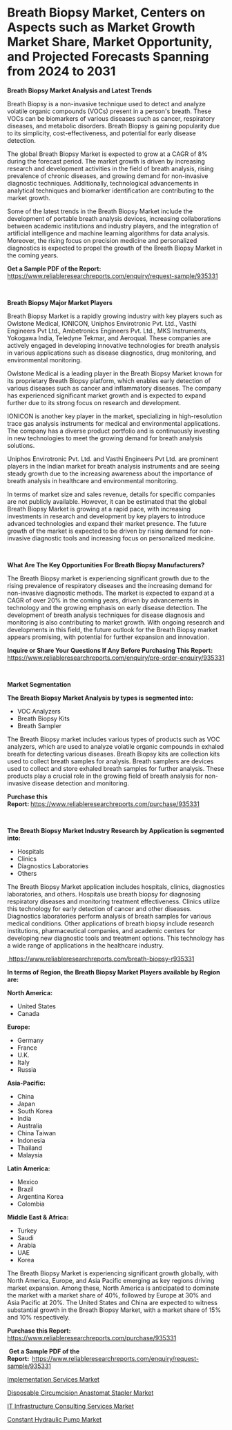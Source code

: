 <p><h1>Breath Biopsy Market, Centers on Aspects such as Market Growth Market Share, Market Opportunity, and Projected Forecasts Spanning from 2024 to 2031</h1></p><p><strong>Breath Biopsy Market Analysis and Latest Trends</strong></p>
<p><p>Breath Biopsy is a non-invasive technique used to detect and analyze volatile organic compounds (VOCs) present in a person's breath. These VOCs can be biomarkers of various diseases such as cancer, respiratory diseases, and metabolic disorders. Breath Biopsy is gaining popularity due to its simplicity, cost-effectiveness, and potential for early disease detection.</p><p>The global Breath Biopsy Market is expected to grow at a CAGR of 8% during the forecast period. The market growth is driven by increasing research and development activities in the field of breath analysis, rising prevalence of chronic diseases, and growing demand for non-invasive diagnostic techniques. Additionally, technological advancements in analytical techniques and biomarker identification are contributing to the market growth.</p><p>Some of the latest trends in the Breath Biopsy Market include the development of portable breath analysis devices, increasing collaborations between academic institutions and industry players, and the integration of artificial intelligence and machine learning algorithms for data analysis. Moreover, the rising focus on precision medicine and personalized diagnostics is expected to propel the growth of the Breath Biopsy Market in the coming years.</p></p>
<p><strong>Get a Sample PDF of the Report:&nbsp;</strong> <a href="https://www.reliableresearchreports.com/enquiry/request-sample/935331">https://www.reliableresearchreports.com/enquiry/request-sample/935331</a></p>
<p>&nbsp;</p>
<p><strong>Breath Biopsy Major Market Players</strong></p>
<p><p>Breath Biopsy Market is a rapidly growing industry with key players such as Owlstone Medical, IONICON, Uniphos Envirotronic Pvt. Ltd., Vasthi Engineers Pvt Ltd., Ambetronics Engineers Pvt. Ltd., MKS Instruments, Yokogawa India, Teledyne Tekmar, and Aeroqual. These companies are actively engaged in developing innovative technologies for breath analysis in various applications such as disease diagnostics, drug monitoring, and environmental monitoring.</p><p>Owlstone Medical is a leading player in the Breath Biopsy Market known for its proprietary Breath Biopsy platform, which enables early detection of various diseases such as cancer and inflammatory diseases. The company has experienced significant market growth and is expected to expand further due to its strong focus on research and development.</p><p>IONICON is another key player in the market, specializing in high-resolution trace gas analysis instruments for medical and environmental applications. The company has a diverse product portfolio and is continuously investing in new technologies to meet the growing demand for breath analysis solutions.</p><p>Uniphos Envirotronic Pvt. Ltd. and Vasthi Engineers Pvt Ltd. are prominent players in the Indian market for breath analysis instruments and are seeing steady growth due to the increasing awareness about the importance of breath analysis in healthcare and environmental monitoring.</p><p>In terms of market size and sales revenue, details for specific companies are not publicly available. However, it can be estimated that the global Breath Biopsy Market is growing at a rapid pace, with increasing investments in research and development by key players to introduce advanced technologies and expand their market presence. The future growth of the market is expected to be driven by rising demand for non-invasive diagnostic tools and increasing focus on personalized medicine.</p></p>
<p>&nbsp;</p>
<p><strong>What Are The Key Opportunities For Breath Biopsy Manufacturers?</strong></p>
<p><p>The Breath Biopsy market is experiencing significant growth due to the rising prevalence of respiratory diseases and the increasing demand for non-invasive diagnostic methods. The market is expected to expand at a CAGR of over 20% in the coming years, driven by advancements in technology and the growing emphasis on early disease detection. The development of breath analysis techniques for disease diagnosis and monitoring is also contributing to market growth. With ongoing research and developments in this field, the future outlook for the Breath Biopsy market appears promising, with potential for further expansion and innovation.</p></p>
<p><strong>Inquire or Share Your Questions If Any Before Purchasing This Report:</strong> <a href="https://www.reliableresearchreports.com/enquiry/pre-order-enquiry/935331">https://www.reliableresearchreports.com/enquiry/pre-order-enquiry/935331</a></p>
<p>&nbsp;</p>
<p><strong>Market Segmentation</strong></p>
<p><strong>The Breath Biopsy Market Analysis by types is segmented into:</strong></p>
<p><ul><li>VOC Analyzers</li><li>Breath Biopsy Kits</li><li>Breath Sampler</li></ul></p>
<p><p>The Breath Biopsy market includes various types of products such as VOC analyzers, which are used to analyze volatile organic compounds in exhaled breath for detecting various diseases. Breath Biopsy kits are collection kits used to collect breath samples for analysis. Breath samplers are devices used to collect and store exhaled breath samples for further analysis. These products play a crucial role in the growing field of breath analysis for non-invasive disease detection and monitoring.</p></p>
<p><strong>Purchase this Report:&nbsp;</strong><a href="https://www.reliableresearchreports.com/purchase/935331">https://www.reliableresearchreports.com/purchase/935331</a></p>
<p>&nbsp;</p>
<p><strong>The Breath Biopsy Market Industry Research by Application is segmented into:</strong></p>
<p><ul><li>Hospitals</li><li>Clinics</li><li>Diagnostics Laboratories</li><li>Others</li></ul></p>
<p><p>The Breath Biopsy Market application includes hospitals, clinics, diagnostics laboratories, and others. Hospitals use breath biopsy for diagnosing respiratory diseases and monitoring treatment effectiveness. Clinics utilize this technology for early detection of cancer and other diseases. Diagnostics laboratories perform analysis of breath samples for various medical conditions. Other applications of breath biopsy include research institutions, pharmaceutical companies, and academic centers for developing new diagnostic tools and treatment options. This technology has a wide range of applications in the healthcare industry.</p></p>
<p><a href="https://www.reliableresearchreports.com/breath-biopsy-r935331">&nbsp;https://www.reliableresearchreports.com/breath-biopsy-r935331</a></p>
<p><strong>In terms of Region, the Breath Biopsy Market Players available by Region are:</strong></p>
<p>
    <p> <strong> North America: </strong>
        <ul>
            <li>United States</li>
            <li>Canada</li>
        </ul>
        </p> 
    <p> <strong> Europe: </strong>
        <ul>
            <li>Germany</li>
            <li>France</li>
            <li>U.K.</li>
            <li>Italy</li>
            <li>Russia</li>
        </ul>
        </p> 
    <p> <strong> Asia-Pacific: </strong>
        <ul>
            <li>China</li>
            <li>Japan</li>
            <li>South Korea</li>
            <li>India</li>
            <li>Australia</li>
            <li>China Taiwan</li>
            <li>Indonesia</li>
            <li>Thailand</li>
            <li>Malaysia</li>
        </ul>
        </p> 
    <p> <strong> Latin America: </strong>
        <ul>
            <li>Mexico</li>
            <li>Brazil</li>
            <li>Argentina Korea</li>
            <li>Colombia</li>
        </ul>
        </p> 
    <p> <strong> Middle East & Africa: </strong>
        <ul>
            <li>Turkey</li>
            <li>Saudi</li>
            <li>Arabia</li>
            <li>UAE</li>
            <li>Korea</li>
        </ul>
    </p>
    </p>
<p><p>The Breath Biopsy Market is experiencing significant growth globally, with North America, Europe, and Asia Pacific emerging as key regions driving market expansion. Among these, North America is anticipated to dominate the market with a market share of 40%, followed by Europe at 30% and Asia Pacific at 20%. The United States and China are expected to witness substantial growth in the Breath Biopsy Market, with a market share of 15% and 10% respectively.</p></p>
<p><strong>Purchase this Report: </strong><a href="https://www.reliableresearchreports.com/purchase/935331">https://www.reliableresearchreports.com/purchase/935331</a></p>
<p>&nbsp;<strong>Get a Sample PDF of the Report:&nbsp;&nbsp;</strong><a href="https://www.reliableresearchreports.com/enquiry/request-sample/935331">https://www.reliableresearchreports.com/enquiry/request-sample/935331</a></p>
<p><strong></strong></p>
<p><p><a href="https://github.com/EveKerluke2023/Market-Research-Report-List-1/blob/main/implementation-services-market.md">Implementation Services Market</a></p><p><a href="https://www.linkedin.com/pulse/disposable-circumcision-anastomat-stapler-market-size-reveals-tbj0f">Disposable Circumcision Anastomat Stapler Market</a></p><p><a href="https://github.com/angeliabkratze/Market-Research-Report-List-1/blob/main/it-infrastructure-consulting-services-market.md">IT Infrastructure Consulting Services Market</a></p><p><a href="https://www.linkedin.com/pulse/constant-hydraulic-pump-market-research-report-its-history-forecast-iorsc">Constant Hydraulic Pump Market</a></p></p>